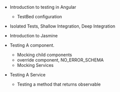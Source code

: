 * Introduction to testing in Angular
  - TestBed configuration

* Isolated Tests, Shallow Integration, Deep Integration

* Introduction to Jasmine

* Testing A component.
   - Mocking child components
   - override component, NO_ERROR_SCHEMA
   - Mocking Services
* Testing A Service
   - Testing a method that returns observable
